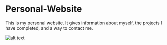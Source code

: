 # Personal-Website

This is my personal website.  It gives information about myself, the projects I have completed, and a way to contact me.

![alt text](https://imgur.com/a/NGp5Z1q)
